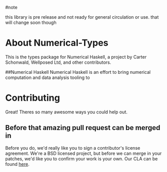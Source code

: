 #note 

this library is pre release and not ready for general circulation or use.
that will change soon though

# About  Numerical-Types 
This is the types package for Numerical Haskell, a project by Carter Schonwald,
Wellposed Ltd, and other contributors.

##Numerical Haskell
Numerical Haskell is an effort to bring numerical computation and data analysis
tooling to 







# Contributing 
Great! Theres so many awesome ways you could help out.  

##  



## Before that amazing pull request can be merged in

Before you do, we'd really like you to sign a contributor's license agreement.
We're a BSD licensed project, but before we can merge in your patches, we'd
like you to confirm your work is your own. 
Our CLA can be found [here](https://www.hellosign.com/s/7e53e35f). 







